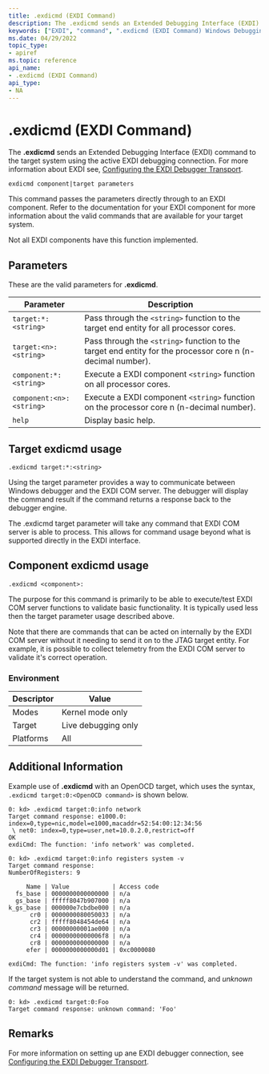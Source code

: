 ```yaml
---
title: .exdicmd (EXDI Command)
description: The .exdicmd sends an Extended Debugging Interface (EXDI) command to the target system using the active EXDI debugging connection.
keywords: ["EXDI", "command", ".exdicmd (EXDI Command) Windows Debugging"]
ms.date: 04/29/2022
topic_type:
- apiref
ms.topic: reference
api_name:
- .exdicmd (EXDI Command)
api_type:
- NA
---
```


# .exdicmd (EXDI Command)

The **.exdicmd** sends an Extended Debugging Interface (EXDI) command to the target system using the active EXDI debugging connection. For more information about EXDI see, [Configuring the EXDI Debugger Transport](../debugger/configuring-the-exdi-debugger-transport.md).

```dbgcmd
exdicmd component|target parameters
```

This command passes the parameters directly through to an EXDI component. Refer to the documentation for your EXDI component for more information about the valid commands that are available for your target system.

Not all EXDI components have this function implemented.

## Parameters

These are the valid parameters for **.exdicmd**.

| Parameter      |  Description   |
|-----------|---------------------|
`target:*:<string>`   |         Pass through the `<string>` function to the target end entity for all processor cores.
`target:<n>:<string>`  |        Pass through the `<string>` function to the target end entity for the processor core n (n-decimal number).
`component:*:<string>`   |      Execute a EXDI component `<string>` function on all processor cores.
`component:<n>:<string>`   |    Execute a EXDI component `<string>` function on the processor core n (n-decimal number).
`help`       |                  Display basic help.

## Target exdicmd usage

`.exdicmd target:*:<string>` 

Using the target parameter provides a way to communicate between Windows debugger and the EXDI COM server. The debugger will display the command result if the command returns a response back to the debugger engine.

The .exdicmd target parameter will take any command that EXDI COM server is able to process. This allows for command usage beyond what is supported directly in the EXDI interface.

## Component exdicmd usage

`.exdicmd <component>:`

The purpose for this command is primarily to be able to execute/test EXDI COM server functions to validate basic functionality. It is typically used less then the target parameter usage described above.

Note that there are commands that can be acted on internally by the EXDI COM server without it needing to send it on to the JTAG target entity. For example, it is possible to collect telemetry from the EXDI COM server to validate it's correct operation.

### Environment

| Descriptor | Value               |
|------------|---------------------|
| Modes      | Kernel mode only    |
| Target     | Live debugging only |
| Platforms  | All                 |

## Additional Information

Example use of **.exdicmd** with an OpenOCD target, which uses the syntax, `.exdicmd target:0:<OpenOCD command>` is shown below.

```dbgcmd
0: kd> .exdicmd target:0:info network
Target command response: e1000.0: index=0,type=nic,model=e1000,macaddr=52:54:00:12:34:56
 \ net0: index=0,type=user,net=10.0.2.0,restrict=off
OK
exdiCmd: The function: 'info network' was completed.
```

```dbgcmd
0: kd> .exdicmd target:0:info registers system -v
Target command response: 
NumberOfRegisters: 9

     Name | Value            | Access code
  fs_base | 0000000000000000 | n/a    
  gs_base | fffff8047b907000 | n/a    
k_gs_base | 000000e7cbdbe000 | n/a    
      cr0 | 0000000080050033 | n/a    
      cr2 | fffff8048454de64 | n/a    
      cr3 | 00000000001ae000 | n/a    
      cr4 | 00000000000006f8 | n/a    
      cr8 | 0000000000000000 | n/a    
     efer | 0000000000000d01 | 0xc0000080

exdiCmd: The function: 'info registers system -v' was completed.
```

If the target system is not able to understand the command, and *unknown command* message will be returned.

```dbgcmd
0: kd> .exdicmd target:0:Foo
Target command response: unknown command: 'Foo'
```

## Remarks

For more information on setting up ane EXDI debugger connection, see [Configuring the EXDI Debugger Transport](../debugger/configuring-the-exdi-debugger-transport.md).

